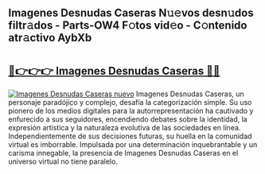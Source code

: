 ## Imagenes Desnudas Caseras N𝚞𝚎vos desn𝚞dos filtr𝚊dos - Parts-OW4 F𝚘tos vid𝚎o - C𝚘ntenido atr𝚊ctivo AybXb

# <h2><a href="http://mb0lug.tromn.icu/?c=Imagenes+Desnudas+Caseras">🔗👉👉👉 Imagenes Desnudas Caseras 🔗🔗</a></h2>

[![Imagenes Desnudas Caseras nuevo](https://i.imgur.com/pEAQMta.gif)](http://mb0lug.tromn.icu/?c=Imagenes+Desnudas+Caseras)
Imagenes Desnudas Caseras, un personaje paradójico y complejo, desafía la categorización simple. Su uso pionero de los medios digitales para la autorrepresentación ha cautivado y enfurecido a sus seguidores, encendiendo debates sobre la identidad, la expresión artística y la naturaleza evolutiva de las sociedades en línea. Independientemente de sus decisiones futuras, su huella en la comunidad virtual es imborrable. Impulsada por una determinación inquebrantable y un carisma innegable, la presencia de Imagenes Desnudas Caseras en el universo virtual no tiene paralelo.
